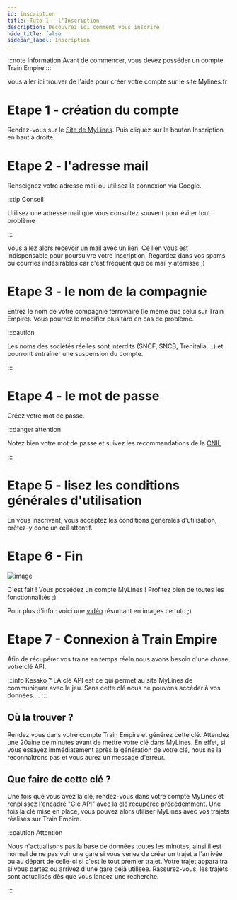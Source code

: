 ```yaml
---
id: inscription
title: Tuto 1 - l'Inscription
description: Découvrez ici comment vous inscrire
hide_title: false
sidebar_label: Inscription
---
```

:::note Information
Avant de commencer, vous devez posséder un compte Train Empire
:::

Vous aller ici trouver de l'aide pour créer votre compte sur le site Mylines.fr

# Etape 1 - création du compte

Rendez-vous sur le [Site de MyLines](https://mylines.fr/). Puis cliquez sur le bouton Inscription en haut à droite.

# Etape 2 - l'adresse mail

Renseignez votre adresse mail ou utilisez la connexion via Google.

:::tip Conseil

Utilisez une adresse mail que vous consultez souvent pour éviter tout problème

:::

Vous allez alors recevoir un mail avec un lien. Ce lien vous est indispensable pour poursuivre votre inscription.
Regardez dans vos spams ou courries indésirables car c'est fréquent que ce mail y aterrisse ;)

# Etape 3 - le nom de la compagnie

Entrez le nom de votre compagnie ferroviaire (le même que celui sur Train Empire). Vous pourrez le modifier plus tard en cas de problème.

:::caution

Les noms des sociétés réelles sont interdits (SNCF, SNCB, Trenitalia....) et pourront entraîner une suspension du compte.

:::
# Etape 4 - le mot de passe

Créez votre mot de passe.

:::danger attention

Notez bien votre mot de passe et suivez les recommandations de la [CNIL](https://www.cnil.fr/fr/mots-de-passe-des-recommandations-de-securite-minimales-pour-les-entreprises-et-les-particuliers)

:::

# Etape 5 - lisez les conditions générales d'utilisation

En vous inscrivant, vous acceptez les conditions générales d'utilisation, prêtez-y donc un œil attentif.

# Etape 6 - Fin
![image](https://www.photofunky.net/output/image/0/b/9/c/0b9c5f/photofunky.gif)


C'est fait ! Vous possédez un compte MyLines !
Profitez bien de toutes les fonctionnalités ;)


Pour plus d'info : voici une [vidéo](https://youtu.be/y9ekXNAbMXA) résumant en images ce tuto ;) 


# Etape 7 - Connexion à Train Empire

Afin de récupérer vos trains en temps réeln nous avons besoin d'une chose, votre clé API.

:::info Kesako ?
LA clé API est ce qui permet au site MyLines de communiquer avec le jeu. Sans cette clé nous ne pouvons accéder à vos données....
:::

## Où la trouver ? 
Rendez vous dans votre compte Train Empire et générez cette clé.
Attendez une 20aine de minutes avant de mettre votre clé dans MyLines. En effet, si vous essayez immédiatement après la génération de votre clé, nous ne la reconnaîtrons pas et vous aurez un message d'erreur.

## Que faire de cette clé ?
Une fois que vous avez la clé, rendez-vous dans votre compte MyLines et renplissez l'encadré "Clé API" avec la clé récupérée précédemment.
Une fois la clé mise en place, vous pouvez alors utiliser MyLines avec vos trajets réalisés sur Train Empire.

:::caution Attention

Nous n'actualisons pas la base de données toutes les minutes, ainsi il est normal de ne pas voir une gare si vous venez de créer un trajet à l'arrivée ou au départ de celle-ci si c'est le tout premier trajet. Votre trajet apparaitra si vous partez ou arrivez d'une gare déjà utilisée. Rassurez-vous, les trajets sont actualisés dès que vous lancez une recherche.

:::